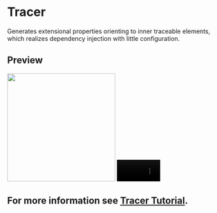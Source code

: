 # Tracer
Generates extensional properties orienting to inner traceable elements, which realizes dependency injection with little configuration.

## Preview
<img src=https://user-images.githubusercontent.com/57835556/221339110-9b2fd543-77c2-46f1-ac66-9b5076ecffed.png width=250/>
<video src=https://user-images.githubusercontent.com/57835556/221339299-d71d86e7-f802-420f-8dd3-490ce9cd35af.mp4 width=100></video>

## For more information see [Tracer Tutorial](https://apollokwok.github.io/TracerTutorial/setup).